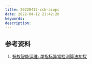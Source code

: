 ```yaml
---
title: 20220412-ccb-aiops
date: 2022-04-12 21:42:28
keywords:
description:
---
```




## 参考资料

1. [蚂蚁智能运维: 单指标异常检测算法初探](https://segmentfault.com/a/1190000023696934)
